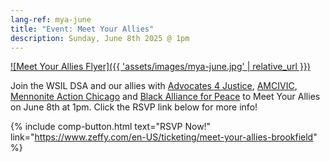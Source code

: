 ```yaml
---
lang-ref: mya-june
title: "Event: Meet Your Allies"
description: Sunday, June 8th 2025 @ 1pm
---
```


[![Meet Your Allies Flyer]({{ 'assets/images/mya-june.jpg' | relative_url }})](https://www.zeffy.com/en-US/ticketing/meet-your-allies-brookfield)

Join the WSIL DSA and our allies with [Advocates 4 Justice](https://advocates4justice.org/), [AMCIVIC](https://amcivic.org/), [Mennonite Action Chicago](https://mennoniteactionchicago.org/) and [Black Alliance for Peace](https://blackallianceforpeace.com/) to Meet Your Allies on June 8th at 1pm.  Click the RSVP link below for more info!

{% include comp-button.html text="RSVP Now!" link="https://www.zeffy.com/en-US/ticketing/meet-your-allies-brookfield" %}
